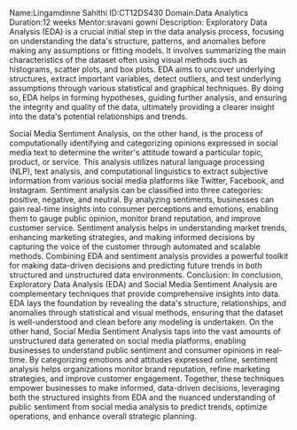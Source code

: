 Name:Lingamdinne Sahithi
ID:CT12DS430
Domain:Data Analytics
Duration:12 weeks
Mentor:sravani gowni
Description:
Exploratory Data Analysis (EDA) is a crucial initial step in the data analysis process, focusing on understanding the data's structure, patterns, and anomalies before making any assumptions or fitting models. It involves summarizing the main characteristics of the dataset often using visual methods such as histograms, scatter plots, and box plots. EDA aims to uncover underlying structures, extract important variables, detect outliers, and test underlying assumptions through various statistical and graphical techniques. By doing so, EDA helps in forming hypotheses, guiding further analysis, and ensuring the integrity and quality of the data, ultimately providing a clearer insight into the data's potential relationships and trends.

Social Media Sentiment Analysis, on the other hand, is the process of computationally identifying and categorizing opinions expressed in social media text to determine the writer's attitude toward a particular topic, product, or service. This analysis utilizes natural language processing (NLP), text analysis, and computational linguistics to extract subjective information from various social media platforms like Twitter, Facebook, and Instagram. Sentiment analysis can be classified into three categories: positive, negative, and neutral. By analyzing sentiments, businesses can gain real-time insights into consumer perceptions and emotions, enabling them to gauge public opinion, monitor brand reputation, and improve customer service. Sentiment analysis helps in understanding market trends, enhancing marketing strategies, and making informed decisions by capturing the voice of the customer through automated and scalable methods. Combining EDA and sentiment analysis provides a powerful toolkit for making data-driven decisions and predicting future trends in both structured and unstructured data environments.
Conclusion:
In conclusion, Exploratory Data Analysis (EDA) and Social Media Sentiment Analysis are complementary techniques that provide comprehensive insights into data. EDA lays the foundation by revealing the data's structure, relationships, and anomalies through statistical and visual methods, ensuring that the dataset is well-understood and clean before any modeling is undertaken. On the other hand, Social Media Sentiment Analysis taps into the vast amounts of unstructured data generated on social media platforms, enabling businesses to understand public sentiment and consumer opinions in real-time. By categorizing emotions and attitudes expressed online, sentiment analysis helps organizations monitor brand reputation, refine marketing strategies, and improve customer engagement. Together, these techniques empower businesses to make informed, data-driven decisions, leveraging both the structured insights from EDA and the nuanced understanding of public sentiment from social media analysis to predict trends, optimize operations, and enhance overall strategic planning.

